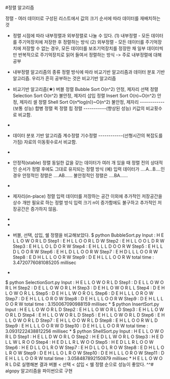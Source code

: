 #정렬 알고리즘

정렬 - 여러 데이터로 구성된 리스트에서 값의 크기 순서에 따라 데이터를 재배치하는 것

* 정렬 시점에 따라 내부정렬과 외부정렬로 나눌 수 있다.
(1) 내부정렬 - 모든 데이터를 주기억장치에 저장한 후 정렬하는 방식
(2) 외부정렬 - 모든 데이터를 주기억장치에 저장할 수 없는 경우, 모든 데이터를 보조기억장치를 정장한 채 일부 데이터씩만 반복적으로 주기억장치로 읽어 들여서 정렬하는 방식
-> 주로 내부정렬에 대해 공부

* 내부정렬 알고리즘의 종류
정렬 방식에 따라 비교기반 알고리즘과 데이터 분포 기반 알고리즘.
우리가 흔히 공부하는 것은 비교기반 알고리즘

* 비교기반 알고리즘(★)
버블 정렬 Bubble Sort    O(n^2) 안정, 제자리
선택 정렬 Selection Sort O(n^2) 불안정, 제자리
삽입 정렬 Insert Sort    O(n)~O(n^2) 안정, 제자리
셀   정렬 Shell Sort     O(n*log(n))~O(n^2) 불안정, 제자리
------------(보통 성능)
합병 정렬
퀵 정렬
힙 정렬
-----------(향상된 성능)
키값의 비교횟수로 비교함.
*
* 데이터 분포 기반 알고리즘
계수정렬
기수정렬
------------(선형시간의 복잡도를 가짐)
자료의 이동횟수로서 비교함.
*
* 안정적(stable) 정렬
동일한 값을 갖는 데이터가 여러 개 있을 때 정렬 전의 상대적인 순서가 정렬 후에도 그대로 유지되는 정렬 방식
(예) 입력 데이터가 ....A...B....인 경우
안정적인 정렬은   ....AB......
불안정적인 정렬은 ....BA......
*
* 제자리(in-place) 정렬
입력 데이터를 저장하는 공간 이외에 추가적인 저장공간을 상수 개만 필요로 하는 정렬 방식
입력 크기 n이 증가함에도 불구하고 추가적인 저장공간은 증가하지 않음.
*
*
* 버블, 선택, 삽입, 쉘 정렬을 비교해보았다.
$ python BubbleSort.py
Input : H E L L O W O R L D
Step1 : E H L L O O R L D W
Step2 : E H L L O O L D R W
Step3 : E H L L O L D O R W
Step4 : E H L L L D O O R W
Step5 : E H L L D L O O R W
Step6 : E H L D L L O O R W
Step7 : E H D L L L O O R W
Step8 : E D H L L L O O R W
Step9 : D E H L L L O O R W
total time : 3.4720776081085205 millisec
*
$ python SelectionSort.py
Input : H E L L O W O R L D
Step1 : D E L L O W O R L H
Step2 : D E L L O W O R L H
Step3 : D E H L O W O R L L
Step4 : D E H L O W O R L L
Step5 : D E H L L W O R O L
Step6 : D E H L L L O R O W
Step7 : D E H L L L O R O W
Step8 : D E H L L L O O R W
Step9 : D E H L L L O O R W
total time : 3.150067090988159 millisec
*
$ python InsertSort.py
Input : H E L L O W O R L D
Step2 : E H L L O W O R L D
Step3 : E H L L O W O R L D
Step4 : E H L L O W O R L D
Step5 : E H L L O W O R L D
Step6 : E H L L O W O R L D
Step7 : E H L L O O W R L D
Step8 : E H L L O O R W L D
Step9 : E H L L L O O R W D
Step10 : D E H L L L O O R W
total time : 3.0931222438812256 millisec
*
$ python ShellSort.py
Input : H E L L O W O R L D
Step1 : H E L L D W O R L O
Step2 : H E D L L W O R L O
Step3 : H E D L L W L R O O
Step4 : H E D L L R L W O O
Step5 : H E D L L R L O O W
Step6 : H E D L L O L R O W
Step7 : E H D L L O L R O W
Step8 : E D H L L O L R O W
Step9 : D E H L L O L R O W
Step10 : D E H L L L O R O W
Step11 : D E H L L L O O R W
total time : 3.058487892150879 millisec
*
H E L L O W O R L D로 실행해본 결과
버블 < 선택 < 삽입 < 쉘 정렬 순으로 성능이 좋았다. ^^# algopy
알고리즘을 파이썬으로 구현

